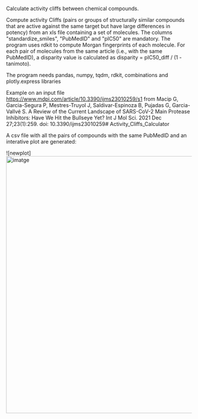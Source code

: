 Calculate activity cliffs between chemical compounds.

Compute activity Cliffs (pairs or groups of structurally similar compounds that are active against the same target but have large differences in potency) from an xls file containing a set of molecules. The columns "standardize_smiles", "PubMedID" and "pIC50" are mandatory. 
The program uses rdkit to compute Morgan fingerprints of each molecule. For each pair of molecules from the same article (i.e., with the same PubMedID), a disparity value is calculated as disparity = pIC50_diff / (1 - tanimoto).

The program needs pandas, numpy, tqdm, rdkit, combinations and plotly.express libraries

Example on an input file https://www.mdpi.com/article/10.3390/ijms23010259/s1 from Macip G, Garcia-Segura P, Mestres-Truyol J, Saldivar-Espinoza B, Pujadas G, Garcia-Vallvé S. A Review of the Current Landscape of SARS-CoV-2 Main Protease Inhibitors: Have We Hit the Bullseye Yet? Int J Mol Sci. 2021 Dec 27;23(1):259. doi: 10.3390/ijms23010259# Activity_Cliffs_Calculator

A csv file with all the pairs of compounds with the same PubMedID and an interative plot are generated:

![newplot]<img width="1721" height="699" alt="imatge" src="https://github.com/user-attachments/assets/854e2a2d-c722-484b-9961-a6877699a05a" />

